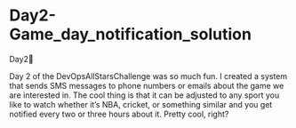 # Day2-Game_day_notification_solution
Day2🏀

Day 2 of the DevOpsAllStarsChallenge was so much fun. I created a system that sends SMS messages to phone numbers or emails about the game we are interested in. The cool thing is that it can be adjusted to any sport you like to watch whether it’s NBA, cricket, or something similar and you get notified every two or three hours about it. Pretty cool, right?
